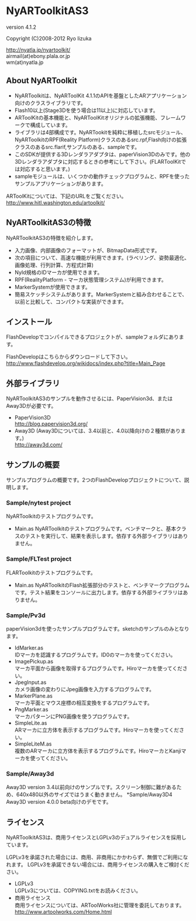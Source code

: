 # NyARToolkitAS3
version 4.1.2

Copyright (C)2008-2012 Ryo Iizuka

http://nyatla.jp/nyartoolkit/  
airmail(at)ebony.plala.or.jp  
wm(at)nyatla.jp


## About NyARToolkit
* NyARToolkitは、NyARToolKit 4.1.1のAPIを基盤としたARアプリケーション向けのクラスライブラリです。
* Flash10以上(Stage3Dを使う場合は11以上)に対応しています。
* ARToolKitの基本機能と、NyARToolKitオリジナルの拡張機能、フレームワークで構成しています。
* ライブラリは4部構成です。NyARTookitを純粋に移植したsrcモジュール、NyARToolkitのRPF(Reality Platform)クラスのあるsrc.rpf,Flash向けの拡張クラスのあるsrc.flarif,サンプルのある、sampleです。
* このSDKが提供する3Dレンダラアダプタは、paperVision3Dのみです。他の3Dレンダラアダプタに対応するときの参考にして下さい。(FLARToolKitでは対応すると思います。)
* sampleモジュールは、いくつかの動作チェックプログラムと、RPFを使ったサンプルアプリケーションがあります。


ARToolKitについては、下記のURLをご覧ください。  
http://www.hitl.washington.edu/artoolkit/

## NyARToolkitAS3の特徴

NyARToolkitAS3の特徴を紹介します。
* 入力画像、内部画像のフォーマットが、BitmapData形式です。
* 次の項目について、高速な機能が利用できます。(ラべリング、姿勢最適化、画像処理、行列計算、方程式計算)
* NyId規格のIDマーカが使用できます。
* RPF(RealityPlatform - マーカ状態管理システム)が利用できます。
* MarkerSystemが使用できます。
* 簡易スケッチシステムがあります。MarkerSystemと組み合わせることで、以前と比較して、コンパクトな実装ができます。


## インストール

FlashDevelopでコンパイルできるプロジェクトが、sampleフォルダにあります。

FlashDevelopはこちらからダウンロードして下さい。
http://www.flashdevelop.org/wikidocs/index.php?title=Main_Page


## 外部ライブラリ

NyARToolkitAS3のサンプルを動作させるには、PaperVision3d、またはAway3Dが必要です。

* PaperVision3D  
http://blog.papervision3d.org/
* Away3D (Away3Dについては、3.4以前と、4.0以降向けの２種類があります。)  
http://away3d.com/


## サンプルの概要

サンプルプログラムの概要です。2つのFlashDevelopプロジェクトについて、説明します。

### Sample/nytest project  
NyARToolkitのテストプログラムです。
* Main.as
NyARToolkitのテストプログラムです。ベンチマークと、基本クラスのテストを実行して、結果を表示します。依存する外部ライブラリはありません。

### Sample/FLTest project
 FLARToolkitのテストプログラムです。
* Main.as
NyARToolkitのFlash拡張部分のテストと、ベンチマークプログラムです。テスト結果をコンソールに出力します。依存する外部ライブラリはありません。

### Sample/Pv3d  
paperVision3dを使ったサンプルプログラムです。sketchのサンプルのみとなります。
* IdMarker.as  
IDマーカを認識するプログラムです。ID0のマーカを使ってください。
* ImagePickup.as  
マーカ平面から画像を取得するプログラムです。Hiroマーカを使ってください。
* JpegInput.as  
カメラ画像の変わりにJpeg画像を入力するプログラムです。
* MarkerPlane.as  
マーカ平面とマウス座標の相互変換をするプログラムです。
* PngMarker.as  
マーカパターンにPNG画像を使うプログラムです。
* SimpleLite.as  
ARマーカに立方体を表示するプログラムです。Hiroマーカを使ってください。
* SimpleLiteM.as  
複数のARマーカに立方体を表示するプログラムです。HiroマーカとKanjiマーカを使ってください。

### Sample/Away3d  
Away3D version 3.4以前向けのサンプルです。スクリーン制御に難があるため、640x480以外のサイズではうまく動きません。
*Sample/Away3D4  
Away3D version 4.0.0 beta向けのデモです。
 

## ライセンス

NyARToolkitAS3は、商用ライセンスとLGPLv3のデュアルライセンスを採用しています。

LGPLv3を承諾された場合には、商用、非商用にかかわらず、無償でご利用になれます。 LGPLv3を承諾できない場合には、商用ライセンスの購入をご検討ください。

* LGPLv3  
LGPLv3については、COPYING.txtをお読みください。
* 商用ライセンス  
商用ライセンスについては、ARToolWorks社に管理を委託しております。http://www.artoolworks.com/Home.html

